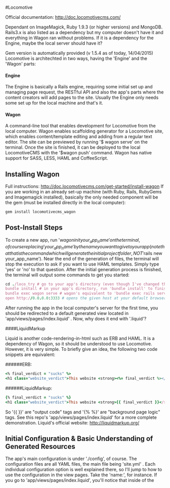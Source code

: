 #Locomotive

Official documentation: http://doc.locomotivecms.com/

Dependant on ImageMagick, Ruby 1.9.3 (or higher versions) and MongoDB. Rails3.x is also listed as a dependency but my computer doesn't have it and everything in Wagon ran without problems. If it is a dependency for the Engine, maybe the local server should have it?

Gem version is automatically provided (v 1.5.4 as of today, 14/04/2015)
Locomotive is architechted in two ways, having the 'Engine' and the 'Wagon' parts: 

#### Engine

The Engine is basically a Rails engine, requiring some initial set up and managing page request, the RESTful API and also the app's parts where the content creators will add pages to the site. Usually the Engine only needs some set up for the local machine and that's it.

#### Wagon

A command-line tool that enables development for Locomotive from the local computer. Wagon enables scaffolding generator for a Locomotive site, which enables content/template editing and adding from a regular text editor. The site can be previewed by running '$ wagon serve' on the terminal. Once the site is finished, it can be deployed to the local LocomotiveCMS with the '$wagon push' command. Wagon has native support for SASS, LESS, HAML and CoffeeScript.

## Installing Wagon
Full instructions:
http://doc.locomotivecms.com/get-started/install-wagon
If you are working in an already set-up machine (with Ruby, Rails, RubyGems and Imagemagick installed), basically the only needed component will be the gem (must be installed directly in the local computer):
```ruby
gem install locomotivecms_wagon
```

## Post-Install Steps
To create a new app, run '$wagon init your_app_name' on the terminal, of course replacing 'your_app_name' by the name you want to give to your app (note that that is the command which will generate the initial project folder, NOT '$rails new your_app_name'). Near the end of the generation of files, the terminal will stop the execution to ask if you want to use HAML templates. Simply type 'yes' or 'no' to that question. After the initial generation process is finished, the terminal will output some commands to get you started:
```ruby
cd ./loco_try # go to your app's directory (even though I've changed the directory's name to "locomotive", I've initialized it with the 'loco_try' name).
bundle install # in your app's directory, run 'bundle install' to finish the installation of the app's dependencies.
bundle exec wagon serve # wagon's equivalent to 'bundle exec rails server'
open http://0.0.0.0:3333 # opens the given host at your default browser. Note that while Rails operates in localhost:3000, wagon operates in localhost:3333 (or 0.0.0.0:3333 , whatever).
```
After running the app in the local computer's server for the first time, you should be redirected to a default generated view located in 'app/views/pages/index.liquid' . Now, why does it end with '.liquid'?

####LiquidMarkup

Liquid is another code-rendering-in-html such as ERB and HAML. It is a dependency of Wagon, so it should be understood to use Locomotive. However, it is very simple. To briefly give an idea, the following two code snippets are equivalent:

######ERB:
```ruby
<% final_verdict = "sucks" %>
<h1 class="website_verdict">This website <strong><%= final_verdict %></strong>.</h1>
```
######LiquidMarkup:
```ruby
{% final_verdict = "sucks" %}
<h1 class="website_verdict">This website <strong>{{ final_verdict }}</strong>.</h1>
```
So '{{ }}' are "output code" tags and '{% %}' are "background page logic" tags. See this repo's 'app/views/pages/index.liquid' for a more complete demonstration. Liquid's official website: http://liquidmarkup.org/

## Initial Configuration & Basic Understanding of Generated Resources
The app's main configuration is under './config', of course. The configuration files are all YAML files, the main file being 'site.yml' . Each individual configuration option is well explained there, so I'll jump to how to use the configuration in the view pages.
Take the 'name:', for instance. If you go to 'app/views/pages/index.liquid', you'll notice that inside of the <title> HTML tags there's this LiquidMarkup code snippet:
```ruby
<title>{{ page.title }} | {{ site.name }}</title>
```

Both 'page' and 'site' are default variables provided by Locomotive itself (of local and global access, respectively). 'page' accesses the YAML contained on top of the page:
```ruby
---
title: Welcome to Acme
---
```
'site' on the other hand accesses the 'name' defined in 'config/site.yml', which is accessible throughout the entire app.

This feature provides both convenience for a non-technical administrator to fully edit content (both the YAML page header's and 'config/site.yml' file's attributes are editable in the app's back office GUI) and to maintaing the app totally dynamic (index.liquid will serve as a template for other pages as well).

Also, note the '{{ 'main.css' | stylesheet_tag }}'. This will point to './public/stylesheets/main.css'. The basic filter in LiquidMarkup works by being placed inside an output tag with the file name in quotes followed by a pipe character and then having the individual filter specified (stylesheet_tag in this case).

The second filter is the image's. It points to './public/images/logo.jpg' and is inside a div with a "#logo" id, being affected by whatever is specified in 'main.css' about the #logo.

After that theres the "{% block 'main' %}" which renders the specific page's content, more or less equivalent to the default '<%= yield %>' ERB statement present in the body of a regular layout in a Rails app. Note also that in Liquid the specific content is rendered by a block itself (not by a yielded external block) and instead of the regular "end" to close a block in Ruby, this block is closed by a "{% endblock %}" statement. In Liquid, "a block tag is supposed to contain code to be overwritten by a child template".

The {% editable_text %} tag indicates a text passage that can be edited from the app's back office; so, for example, instead of asking a developer to edit the fixed text inside the page's template, a non-technical website editor can edit this passage him/herself.

## Creating New Content

As of this moment, the only page in the app is the index layout page. Even though the main nav contains a link pointing to a '/products' sessions, this session is unexistent still. Let's create it by running this terminal command in the project's root directory:

```ruby
bundle exec wagon generate content_type products title:string description:text
```
This will generate the "products" content type with two fields: title (a plain string) and description(a text, which is a string of longer size). The arguments that generates this initial set-up for the 'products' content is not required, it's just a convenient way of providing a basic initial set-up in the generated resources.
The command will add two files to the project:
- "app/content_types/products.yml": basic configuration file for products' pages. See file for a detailed overview of the configuration option (all of them are customizeable from the app's back-office admin area).
- "data/products.yml": Data to be displayed in pages. The first 4 samples were auto-generated, the rest was added.

The category's template file must be manually created and its content's filled in 'app/views/pages/products.liquid' .
Take a look at this file. You'll notice a very similar structure to 'app/views/pages/index.liquid' ; however, there are some differences.

See the '{% extends parent %}' Liquid tag for example. In Locomotive, all page templates are part of an inheritance tree, the base being 'index.liquid'. This tag makes the page a copy of its parent by default, so for instance if 'products.liquid' was totally blank except for the YAML at the top and the '{% extends parent %}' tag, the page would look exactly like its parent except for any fields that might be populated with a {{ page.title }}, which would be overriden by the title defined in the child page.
The new content for the child page can be unique and not merely a copy of its parent's due to the "main" block defined inside it. The content inside of a child page's 'main' block overrides the one defined in its parent's "main" block, so the content of the "products.liquid" page will be defined inside the page's own "main" block instead of just copying the whole content of "index.liquid".

Inside of 'products.liquid' "main" block we have a 'for' loop (note that the loop is closed by a "endfor" tag instead of a regular "end") that iterates through the attribute "products" of "contents". "contents" is a default Locomotive variable with a global scope and accesses the content defined inside of the "app/content_types" directory. Each looping will access the attributes "title" and "description" of the product being currently iterated on and output each attribute's content in the space defined in the "products.liquid" file.
Also note that "title" is a default attribute name in LocomotiveCMS and will render the content of the string defined after the score "-" in "data/products.yml" (the first product will have the title of "Sample 1", for example).

Since "products.liquid" is a child of "index.liquid", the display of "products.liquid" will contain everything defined in "index.liquid", except for any YAML attributes overriden in the top of the child page (such as 'title') and the content of "index"'s "main" block.

Also note that any CSS or Javascript can be pointed from a child page and also override its parent's front-end.

## Further Documentation

#### Launching LocomotiveCMS into Production: http://doc.locomotivecms.com/get-started/engine-in-production

#### Setting-up LocomotiveCMS into a local server: http://doc.locomotivecms.com/get-started/install-engine-locally

  